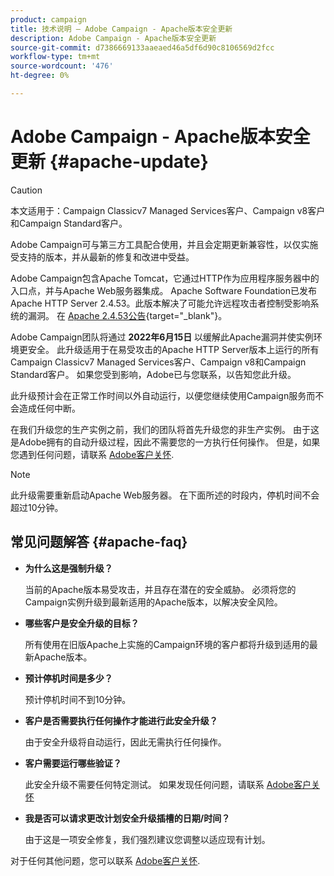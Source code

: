 ```yaml
---
product: campaign
title: 技术说明 — Adobe Campaign - Apache版本安全更新
description: Adobe Campaign - Apache版本安全更新
source-git-commit: d7386669133aaeaed46a5df6d90c8106569d2fcc
workflow-type: tm+mt
source-wordcount: '476'
ht-degree: 0%

---
```


# Adobe Campaign - Apache版本安全更新 {#apache-update}

>[!CAUTION]
>本文适用于：Campaign Classicv7 Managed Services客户、Campaign v8客户和Campaign Standard客户。

Adobe Campaign可与第三方工具配合使用，并且会定期更新兼容性，以仅实施受支持的版本，并从最新的修复和改进中受益。

Adobe Campaign包含Apache Tomcat，它通过HTTP作为应用程序服务器中的入口点，并与Apache Web服务器集成。 Apache Software Foundation已发布Apache HTTP Server 2.4.53。此版本解决了可能允许远程攻击者控制受影响系统的漏洞。 在 [Apache 2.4.53公告](https://downloads.apache.org/httpd/Announcement2.4.html){target=&quot;_blank&quot;}。

Adobe Campaign团队将通过 **2022年6月15日** 以缓解此Apache漏洞并使实例环境更安全。 此升级适用于在易受攻击的Apache HTTP Server版本上运行的所有Campaign Classicv7 Managed Services客户、Campaign v8和Campaign Standard客户。 如果您受到影响，Adobe已与您联系，以告知您此升级。

此升级预计会在正常工作时间以外自动运行，以便您继续使用Campaign服务而不会造成任何中断。

在我们升级您的生产实例之前，我们的团队将首先升级您的非生产实例。 由于这是Adobe拥有的自动升级过程，因此不需要您的一方执行任何操作。 但是，如果您遇到任何问题，请联系 [Adobe客户关怀](https://experienceleague.adobe.com/?support-solution=Campaign#support).


>[!NOTE]
>此升级需要重新启动Apache Web服务器。 在下面所述的时段内，停机时间不会超过10分钟。

## 常见问题解答 {#apache-faq}

* **为什么这是强制升级？**

   当前的Apache版本易受攻击，并且存在潜在的安全威胁。 必须将您的Campaign实例升级到最新适用的Apache版本，以解决安全风险。


* **哪些客户是安全升级的目标？**

   所有使用在旧版Apache上实施的Campaign环境的客户都将升级到适用的最新Apache版本。

* **预计停机时间是多少？**

   预计停机时间不到10分钟。

* **客户是否需要执行任何操作才能进行此安全升级？**

   由于安全升级将自动运行，因此无需执行任何操作。

* **客户需要运行哪些验证？**

   此安全升级不需要任何特定测试。 如果发现任何问题，请联系 [Adobe客户关怀](https://experienceleague.adobe.com/?support-solution=Campaign#support)


* **我是否可以请求更改计划安全升级插槽的日期/时间？**

   由于这是一项安全修复，我们强烈建议您调整以适应现有计划。


对于任何其他问题，您可以联系 [Adobe客户关怀](https://experienceleague.adobe.com/?support-solution=Campaign#support).
